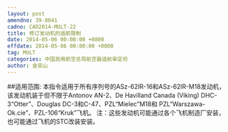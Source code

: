 ```yaml
---
layout: post
amendno: 39-8041
cadno: CAD2014-MULT-22
title: 修订发动机的适航限制
date: 2014-05-06 00:00:00 +0800
effdate: 2014-05-06 00:00:00 +0800
tag: MULT
categories: 中国民用航空总局航空器适航审定司
author: 金奕山
---
```


##适用范围:
本指令适用于所有序列号的ASz-62IR-16和ASz-62IR-M18发动机，该发动机装于但不限于Antonov AN-2、De Havilland Canada (Viking) DHC-3“Otter”、Douglas DC-3和C-47、PZL“Mielec”M18和 PZL“Warszawa-Ok.cie”、PZL-106“Kruk”飞机。
注：这些发动机可能通过各个飞机制造厂安装，也可能通过飞机的STC改装安装。

